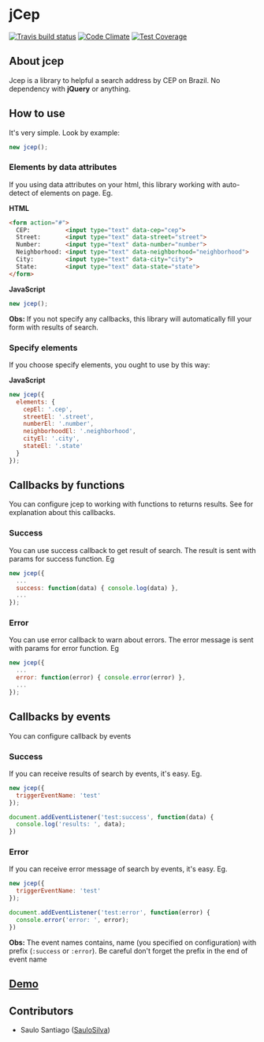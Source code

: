 # jCep

[![Travis build status](http://img.shields.io/travis/jcep/jcep.svg?style=flat)](https://travis-ci.org/jcep/jcep)
[![Code Climate](https://codeclimate.com/github/jcep/jcep/badges/gpa.svg)](https://codeclimate.com/github/jcep/jcep)
[![Test Coverage](https://codeclimate.com/github/jcep/jcep/badges/coverage.svg)](https://codeclimate.com/github/jcep/jcep)

## About jcep

Jcep is a library to helpful a search address by CEP on Brazil.
No dependency with **jQuery** or anything.

## How to use

It's very simple. Look by example:

```javascript
new jcep();
```

### Elements by data attributes

If you using data attributes on your html, this library working
with auto-detect of elements on page. Eg.

**HTML**

```html
<form action="#">
  CEP:          <input type="text" data-cep="cep">
  Street:       <input type="text" data-street="street">
  Number:       <input type="text" data-number="number">
  Neighborhood: <input type="text" data-neighborhood="neighborhood">
  City:         <input type="text" data-city="city">
  State:        <input type="text" data-state="state">
</form>
```

**JavaScript**

```js
new jcep();
```

**Obs:** If you not specify any callbacks, this library will automatically
fill your form with results of search.

### Specify elements

If you choose specify elements, you ought to use by this way:

**JavaScript**

```js
new jcep({
  elements: {
    cepEl: '.cep',
    streetEl: '.street',
    numberEl: '.number',
    neighborhoodEl: '.neighborhood',
    cityEl: '.city',
    stateEl: '.state'
  }
});
```

## Callbacks by functions

You can configure jcep to working with functions to returns results. See for explanation about this callbacks.

### Success

You can use success callback to get result of search.
The result is sent with params for success function. Eg

```js
new jcep({
  ...
  success: function(data) { console.log(data) },
  ...
});
```

### Error

You can use error callback to warn about errors.
The error message is sent with params for error function. Eg

```js
new jcep({
  ...
  error: function(error) { console.error(error) },
  ...
});
```

## Callbacks by events

You can configure callback by events

### Success

If you can receive results of search by events, it's easy. Eg.

```js
new jcep({
  triggerEventName: 'test'
});

document.addEventListener('test:success', function(data) {
  console.log('results: ', data);
})
```

### Error

If you can receive error message of search by events, it's easy. Eg.

```js
new jcep({
  triggerEventName: 'test'
});

document.addEventListener('test:error', function(error) {
  console.error('error: ', error);
})
```

**Obs:** The event names contains, name (you specified on configuration) with
prefix (`:success` or `:error`). Be careful don't forget the prefix
in the end of event name

## [Demo](./example/index.html)

## Contributors

- Saulo Santiago ([SauloSilva](https://github.com/SauloSilva))
